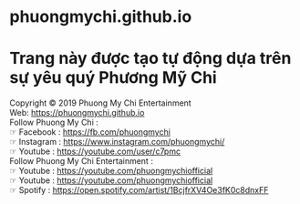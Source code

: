# phuongmychi.github.io
# Trang này được tạo tự động dựa trên sự yêu quý Phương Mỹ Chi
Copyright © 2019 Phuong My Chi Entertainment <br/>
Web: https://phuongmychi.github.io<br/>
Follow Phuong My Chi :<br/>
☞ Facebook : https://fb.com/phuongmychi<br/>
☞ Instagram : https://www.instagram.com/phuongmychi/<br/>
☞ Youtube : https://youtube.com/user/c7pmc<br/>
Follow Phuong My Chi Entertainment :<br/>
☞ Youtube : https://youtube.com/phuongmychiofficial<br/>
☞ Youtube : https://youtube.com/phuongmychiofficial<br/>
☞ Spotify : https://open.spotify.com/artist/1BcjfrXV4Oe3fK0c8dnxFF




